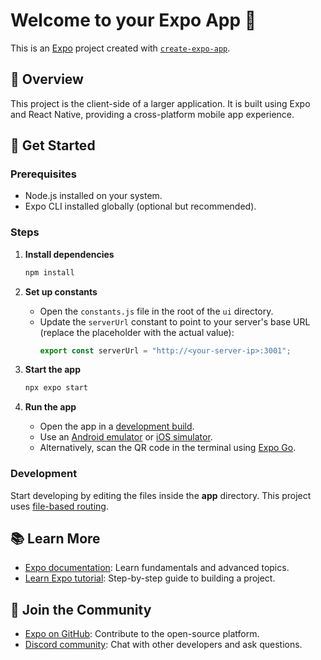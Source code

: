 # Welcome to your Expo App 👋

This is an [Expo](https://expo.dev) project created with [`create-expo-app`](https://www.npmjs.com/package/create-expo-app).

## 📖 Overview

This project is the client-side of a larger application. It is built using Expo and React Native, providing a cross-platform mobile app experience.

## 🚀 Get Started

### Prerequisites

- Node.js installed on your system.
- Expo CLI installed globally (optional but recommended).

### Steps

1. **Install dependencies**

    ```bash
    npm install
    ```

2. **Set up constants**

    - Open the `constants.js` file in the root of the `ui` directory.
    - Update the `serverUrl` constant to point to your server's base URL (replace the placeholder with the actual value):
        ```javascript
        export const serverUrl = "http://<your-server-ip>:3001";
        ```

3. **Start the app**

    ```bash
    npx expo start
    ```

4. **Run the app**

    - Open the app in a [development build](https://docs.expo.dev/develop/development-builds/introduction/).
    - Use an [Android emulator](https://docs.expo.dev/workflow/android-studio-emulator/) or [iOS simulator](https://docs.expo.dev/workflow/ios-simulator/).
    - Alternatively, scan the QR code in the terminal using [Expo Go](https://expo.dev/go).

### Development

Start developing by editing the files inside the **app** directory. This project uses [file-based routing](https://docs.expo.dev/router/introduction).

## 📚 Learn More

- [Expo documentation](https://docs.expo.dev/): Learn fundamentals and advanced topics.
- [Learn Expo tutorial](https://docs.expo.dev/tutorial/introduction/): Step-by-step guide to building a project.

## 🤝 Join the Community

- [Expo on GitHub](https://github.com/expo/expo): Contribute to the open-source platform.
- [Discord community](https://chat.expo.dev): Chat with other developers and ask questions.
